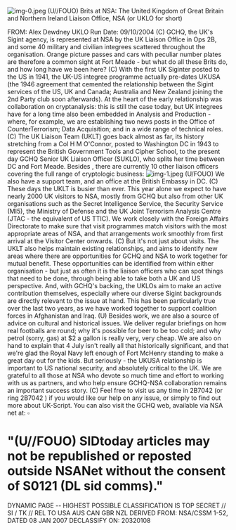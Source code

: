 ![img-0.jpeg](img-0.jpeg)
(U//FOUO) Brits at NSA: The United Kingdom of Great Britain and Northern Ireland Liaison Office, NSA (or UKLO for short)

FROM: Alex Dewdney
UKLO
Run Date: 09/10/2004
(C) GCHQ, the UK's Sigint agency, is represented at NSA by the UK Liaison Office in Ops 2B, and some 40 military and civilian integrees scattered throughout the organisation. Orange picture passes and cars with peculiar number plates are therefore a common sight at Fort Meade - but what do all these Brits do, and how long have we been here?
(C) With the first UK Siginter posted to the US in 1941, the UK-US integree programme actually pre-dates UKUSA (the 1946 agreement that cemented the relationship between the Sigint services of the US, UK and Canada; Australia and New Zealand joining the 2nd Party club soon afterwards). At the heart of the early relationship was collaboration on cryptanalysis: this is still the case today, but UK integrees have for a long time also been embedded in Analysis and Production - where, for example, we are establishing two news posts in the Office of CounterTerrorism; Data Acquisition; and in a wide range of technical roles.
(C) The UK Liaison Team (UKLT) goes back almost as far, its history stretching from a Col H M O'Connor, posted to Washington DC in 1943 to represent the British Government Tools and Cipher School, to the present day GCHQ Senior UK Liaison Officer (SUKLO), who splits her time between DC and Fort Meade. Besides , there are currently 10 other liaison officers covering the full range of cryptologic business:
![img-1.jpeg](img-1.jpeg)
(U/FOUO) We also have a support team, and an office at the British Embassy in DC.
(C) These days the UKLT is busier than ever. This year alone we expect to have nearly 2000 UK visitors to NSA, mostly from GCHQ but also from other UK organisations such as the Secret Intelligence Service, the Security Service (MI5), the Ministry of Defense and the UK Joint Terrorism Analysis Centre (JTAC - the equivalent of US TTIC). We work closely with the Foreign Affairs Directorate to make sure that visit programmes match visitors with the most appropriate areas of NSA, and that arrangements work smoothly from first arrival at the Visitor Center onwards.
(C) But it's not just about visits. The UKLT also helps maintain existing relationships, and aims to identify new areas where there are opportunities for GCHQ and NSA to work together for mutual benefit. These opportunities can be identified from within either organisation - but just as often it is the liaison officers who can spot things that need to be done, through being able to take both a UK and US perspective. And, with GCHQ's backing, the UKLOs aim to make an active contribution themselves, especially where our diverse Sigint backgrounds are directly relevant to the issue at hand. This has been particularly true over the last two years, as we have worked together to support coalition forces in Afghanistan and Iraq.
(U) Besides work, we are also a source of advice on cultural and historical issues. We deliver regular briefings on how real footballs are round; why it's possible for beer to be too cold; and why petrol (sorry, gas) at $\$ 2$ a gallon is really very, very cheap. We are also on hand to explain
that 4 July isn't really all that historically significant, and that we're glad the Royal Navy left enough of Fort McHenry standing to make a great day out for the kids. But seriously - the UKUSA relationship is important to US national security, and absolutely critical to the UK. We are grateful to all those at NSA who devote so much time and effort to working with us as partners, and who help ensure GCHQ-NSA collaboration remains an important success story.
(C) Feel free to visit us any time in 2B7042 (or ring 2B7042 ) if you would like our help on any issue, or simply to find out more about UK-Script. You can also visit the GCHQ web, available via NSA net at: $\square$

# "(U//FOUO) SIDtoday articles may not be republished or reposted outside NSANet without the consent of S0121 (DL sid comms)." 

DYNAMIC PAGE -- HIGHEST POSSIBLE CLASSIFICATION IS
TOP SECRET // SI / TK // REL TO USA AUS CAN GBR NZL
DERIVED FROM: NSA/CSSM 1-52, DATED 08 JAN 2007 DECLASSIFY ON: 20320108
